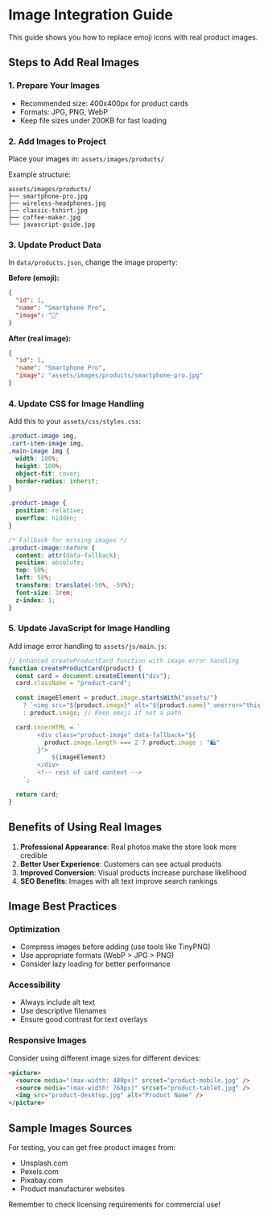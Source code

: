 # Image Integration Guide

This guide shows you how to replace emoji icons with real product images.

## Steps to Add Real Images

### 1. Prepare Your Images

- Recommended size: 400x400px for product cards
- Formats: JPG, PNG, WebP
- Keep file sizes under 200KB for fast loading

### 2. Add Images to Project

Place your images in: `assets/images/products/`

Example structure:

```
assets/images/products/
├── smartphone-pro.jpg
├── wireless-headphones.jpg
├── classic-tshirt.jpg
├── coffee-maker.jpg
└── javascript-guide.jpg
```

### 3. Update Product Data

In `data/products.json`, change the image property:

**Before (emoji):**

```json
{
  "id": 1,
  "name": "Smartphone Pro",
  "image": "📱"
}
```

**After (real image):**

```json
{
  "id": 1,
  "name": "Smartphone Pro",
  "image": "assets/images/products/smartphone-pro.jpg"
}
```

### 4. Update CSS for Image Handling

Add this to your `assets/css/styles.css`:

```css
.product-image img,
.cart-item-image img,
.main-image img {
  width: 100%;
  height: 100%;
  object-fit: cover;
  border-radius: inherit;
}

.product-image {
  position: relative;
  overflow: hidden;
}

/* Fallback for missing images */
.product-image::before {
  content: attr(data-fallback);
  position: absolute;
  top: 50%;
  left: 50%;
  transform: translate(-50%, -50%);
  font-size: 3rem;
  z-index: 1;
}
```

### 5. Update JavaScript for Image Handling

Add image error handling to `assets/js/main.js`:

```javascript
// Enhanced createProductCard function with image error handling
function createProductCard(product) {
  const card = document.createElement("div");
  card.className = "product-card";

  const imageElement = product.image.startsWith("assets/")
    ? `<img src="${product.image}" alt="${product.name}" onerror="this.style.display='none'">`
    : product.image; // Keep emoji if not a path

  card.innerHTML = `
        <div class="product-image" data-fallback="${
          product.image.length === 2 ? product.image : "🛍️"
        }">
            ${imageElement}
        </div>
        <!-- rest of card content -->
    `;

  return card;
}
```

## Benefits of Using Real Images

1. **Professional Appearance**: Real photos make the store look more credible
2. **Better User Experience**: Customers can see actual products
3. **Improved Conversion**: Visual products increase purchase likelihood
4. **SEO Benefits**: Images with alt text improve search rankings

## Image Best Practices

### Optimization

- Compress images before adding (use tools like TinyPNG)
- Use appropriate formats (WebP > JPG > PNG)
- Consider lazy loading for better performance

### Accessibility

- Always include alt text
- Use descriptive filenames
- Ensure good contrast for text overlays

### Responsive Images

Consider using different image sizes for different devices:

```html
<picture>
  <source media="(max-width: 480px)" srcset="product-mobile.jpg" />
  <source media="(max-width: 768px)" srcset="product-tablet.jpg" />
  <img src="product-desktop.jpg" alt="Product Name" />
</picture>
```

## Sample Images Sources

For testing, you can get free product images from:

- Unsplash.com
- Pexels.com
- Pixabay.com
- Product manufacturer websites

Remember to check licensing requirements for commercial use!
